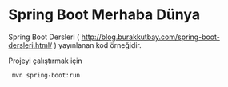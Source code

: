# Spring Boot Merhaba Dünya

Spring Boot Dersleri  ( http://blog.burakkutbay.com/spring-boot-dersleri.html/ ) yayınlanan kod örneğidir.

Projeyi çalıştırmak için 
```sh
 mvn spring-boot:run
```
 
